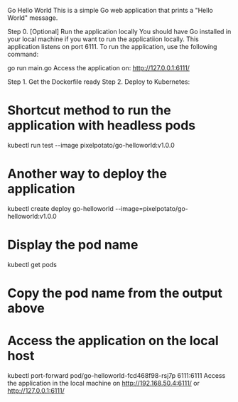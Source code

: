 
Go Hello World
This is a simple Go web application that prints a "Hello World" message.

Step 0. [Optional] Run the application locally
You should have Go installed in your local machine if you want to run the applicatiion locally. This application listens on port 6111. To run the application, use the following command:

go run main.go 
Access the application on: http://127.0.0.1:6111/

Step 1. Get the Dockerfile ready
Step 2. Deploy to Kubernetes:
# Shortcut method to run the application with headless pods
kubectl run test --image pixelpotato/go-helloworld:v1.0.0
# Another way to deploy the application
kubectl create deploy go-helloworld --image=pixelpotato/go-helloworld:v1.0.0
# Display the pod name
kubectl get pods
# Copy the pod name from the output above
# Access the application on the local host
kubectl port-forward pod/go-helloworld-fcd468f98-rsj7p 6111:6111
Access the application in the local machine on http://192.168.50.4:6111/ or http://127.0.0.1:6111/
